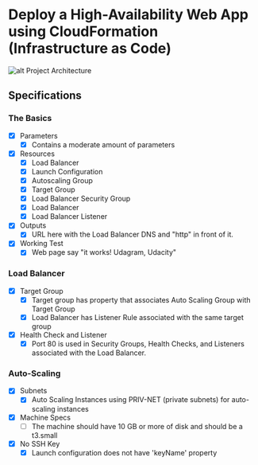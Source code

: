 # Deploy a High-Availability Web App using CloudFormation (Infrastructure as Code)

![alt Project Architecture](https://github.com/sergiopichardo/iac-project-2-udacity/resources/iac-project-2-ha-web-app.png)

## Specifications 
### The Basics 
- [x] Parameters 
    - [x] Contains a moderate amount of parameters 
- [x] Resources 
    - [x] Load Balancer 
    - [x] Launch Configuration 
    - [x] Autoscaling Group 
    - [x] Target Group 
    - [x] Load Balancer Security Group 
    - [x] Load Balancer 
    - [x] Load Balancer Listener 
- [x] Outputs 
    - [x] URL here with the Load Balancer DNS and "http" in front of it. 
- [x] Working Test 
    - [x] Web page say "it works! Udagram, Udacity"

### Load Balancer 
- [x] Target Group
    - [x] Target group has property that associates Auto Scaling Group with Target Group
    - [x] Load Balancer has Listener Rule associated with the same target group 
- [x] Health Check and Listener 
    - [x] Port 80 is used in Security Groups, Health Checks, and Listeners associated with the Load Balancer. 

### Auto-Scaling 
- [x] Subnets 
    - [x] Auto Scaling Instances using PRIV-NET (private subnets) for auto-scaling instances 
- [x] Machine Specs 
    - [ ] The machine should have 10 GB or more of disk and should be a t3.small 
- [x] No SSH Key 
    - [x] Launch configuration does not have 'keyName' property
